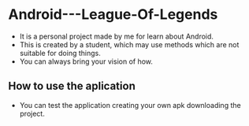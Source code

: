 # Android---League-Of-Legends

* It is a personal project made by me for learn about Android.
* This is created by a student, which may use methods which are not suitable for doing things.
* You can always bring your vision of how.


## How to use the aplication 

* You can test the application creating your own apk downloading the project.


